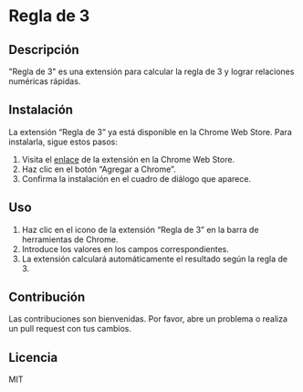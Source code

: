 # Regla de 3

## Descripción

"Regla de 3" es una extensión para calcular la regla de 3 y lograr relaciones numéricas rápidas.

## Instalación

La extensión “Regla de 3” ya está disponible en la Chrome Web Store. Para instalarla, sigue estos pasos:

1. Visita el [enlace](https://chromewebstore.google.com/detail/pjdhmokbkjedajookmkadhanpombpinb) de la extensión en la Chrome Web Store.
2. Haz clic en el botón “Agregar a Chrome”.
3. Confirma la instalación en el cuadro de diálogo que aparece.

## Uso

1. Haz clic en el icono de la extensión “Regla de 3” en la barra de herramientas de Chrome.
2. Introduce los valores en los campos correspondientes.
3. La extensión calculará automáticamente el resultado según la regla de 3.

## Contribución

Las contribuciones son bienvenidas. Por favor, abre un problema o realiza un pull request con tus cambios.

## Licencia

MIT
